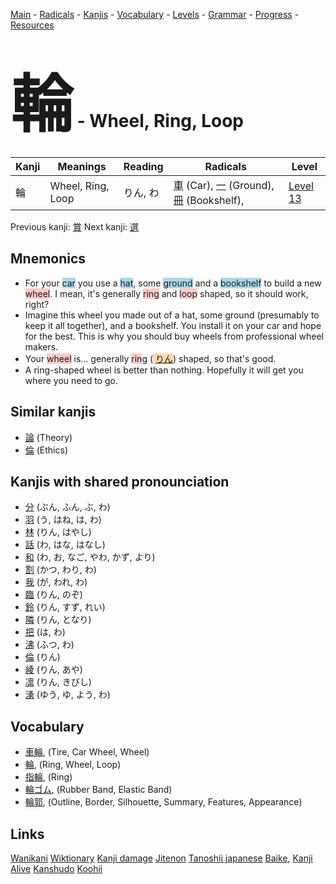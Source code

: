 <style> bigfont {font-size: 100px}</style>
[Main](../README.md) -
[Radicals](../radicals.md) -
[Kanjis](../kanjis.md) -
[Vocabulary](../vocabulary.md) -
[Levels](../levels.md) -
[Grammar](../grammar.md) - 
[Progress](../progress.md) -
[Resources](../resources.md)
# <bigfont> 輪</bigfont> - Wheel, Ring, Loop 

| Kanji | Meanings | Reading | Radicals | Level |
| --- | --- | --- | --- | --- |
| 輪 | Wheel, Ring, Loop | りん, わ | [車](../radicals/車.md) (Car), [一](../radicals/一.md) (Ground), [冊](../radicals/冊.md) (Bookshelf),  | [Level 13](../levels/wk_level13.md) |

Previous kanji: [賞](賞.md) Next kanji: [選](選.md) 

## Mnemonics
 * For your <span style="background-color:#ADD8E6"> car</span> you use a <span style="background-color:#ADD8E6"> hat</span>, some <span style="background-color:#ADD8E6"> ground</span> and a <span style="background-color:#ADD8E6"> bookshelf</span> to build a new <span style="background-color:#ffcccb"> wheel</span>. I mean, it's generally <span style="background-color:#ffcccb"> ring</span> and <span style="background-color:#ffcccb"> loop</span> shaped, so it should work, right?
* Imagine this wheel you made out of a hat, some ground (presumably to keep it all together), and a bookshelf. You install it on your car and hope for the best. This is why you should buy wheels from professional wheel makers.
* Your <span style="background-color:#ffcccb"> wheel</span> is... generally <span style="background-color:#ffcccb"> rin</span>g (<span style="background-color:#fed8b1"> [りん](https://jisho.org/search/りん)</span>) shaped, so that's good.
* A ring-shaped wheel is better than nothing. Hopefully it will get you where you need to go.


## Similar kanjis
 * [論](論.md) (Theory)
* [倫](倫.md) (Ethics)



## Kanjis with shared pronounciation
 * [分](分.md) (ぶん, ふん, ぶ, わ)
* [羽](羽.md) (う, はね, は, わ)
* [林](林.md) (りん, はやし)
* [話](話.md) (わ, はな, はなし)
* [和](和.md) (わ, お, なご, やわ, かず, より)
* [割](割.md) (かつ, わり, わ)
* [我](我.md) (が, われ, わ)
* [臨](臨.md) (りん, のぞ)
* [鈴](鈴.md) (りん, すず, れい)
* [隣](隣.md) (りん, となり)
* [把](把.md) (は, わ)
* [沸](沸.md) (ふつ, わ)
* [倫](倫.md) (りん)
* [綾](綾.md) (りん, あや)
* [凛](凛.md) (りん, きびし)
* [湧](湧.md) (ゆう, ゆ, よう, わ)



## Vocabulary
 * [車輪](../vocabulary/輪.md), (Tire, Car Wheel, Wheel)
* [輪](../vocabulary/輪.md), (Ring, Wheel, Loop)
* [指輪](../vocabulary/輪.md), (Ring)
* [輪ゴム](../vocabulary/輪.md), (Rubber Band, Elastic Band)
* [輪郭](../vocabulary/輪.md), (Outline, Border, Silhouette, Summary, Features, Appearance)




## Links 


[Wanikani](https://www.wanikani.com/kanji/輪)
[Wiktionary](https://en.wiktionary.org/wiki/輪)
[Kanji damage](http://www.kanjidamage.com/kanji/search?utf8=✓&q=輪)
[Jitenon](https://jitenon.com/kanji/輪)
[Tanoshii japanese](https://www.tanoshiijapanese.com/dictionary/kanji.cfm?k=輪)
[Baike](https://baike.baidu.com/item/輪),
[Kanji Alive](https://app.kanjialive.com/輪)
[Kanshudo](https://www.kanshudo.com/searchmn?q=輪)
[Koohii](https://kanji.koohii.com/study/kanji/輪)
